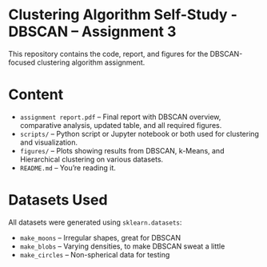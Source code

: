 # Clustering Algorithm Self-Study - DBSCAN – Assignment 3

This repository contains the code, report, and figures for the DBSCAN-focused clustering algorithm assignment.


# Content

- `assignment report.pdf` – Final report with DBSCAN overview, comparative analysis, updated table, and all required figures.
- `scripts/` – Python script or Jupyter notebook or both used for clustering and visualization.
- `figures/` – Plots showing results from DBSCAN, k-Means, and Hierarchical clustering on various datasets.
- `README.md` – You’re reading it.

# Datasets Used

All datasets were generated using `sklearn.datasets`:

- `make_moons` – Irregular shapes, great for DBSCAN
- `make_blobs` – Varying densities, to make DBSCAN sweat a little
- `make_circles` – Non-spherical data for testing

